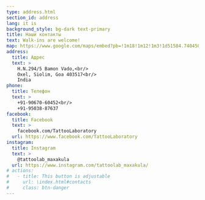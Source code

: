 ```yaml
---
type: address.html
section_id: address
lang: it is
background_style: bg-dark text-primary
title: Наши контакты
text: Walk-ins are welcome!
map: https://www.google.com/maps/embed?pb=!1m18!1m12!1m3!1d51584.740450960984!2d73.76550424073513!3d15.634846996719386!2m3!1f0!2f0!3f0!3m2!1i1024!2i768!4f13.1!3m3!1m2!1s0x3bbfea087cf967dd%3A0xc3e51fed028f3d15!2sTattoo%20Laboratory%20by%20Max%20and%20Akula!5e0!3m2!1sru!2sin!4v1709016543076!5m2!1sru!2sin
address:
  title: Адрес
  text: >
    H.N.294/5 Bamon Vado,<br/>       
    Oxel, Siolim, Goa 403517<br/>
    India
phone:
  title: Телефон
  text: >
    +91-90670-60452<br/>
    +91-95038-87637
facebook:
  title: Facebook
  text: >
    facebook.com/TattooLaboratory
  url: https://www.facebook.com/TattooLaboratory
instagram:
  title: Instagram
  text: >
    @tattoolab_maxakula
  url: https://www.instagram.com/tattoolab_maxakula/
# actions:
#   - title: This button is adjustable
#     url: \index.html#contacts
#     class: btn-danger
---
```

